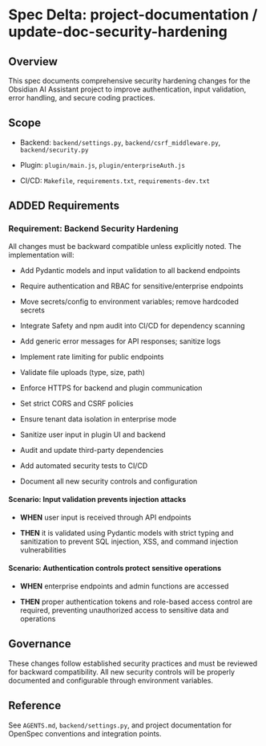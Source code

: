 # Spec Delta: project-documentation / update-doc-security-hardening

## Overview

This spec documents comprehensive security hardening changes for the Obsidian AI Assistant project to improve authentication, input validation, error handling, and secure coding practices.

## Scope

- Backend: `backend/settings.py`, `backend/csrf_middleware.py`, `backend/security.py`

- Plugin: `plugin/main.js`, `plugin/enterpriseAuth.js`

- CI/CD: `Makefile`, `requirements.txt`, `requirements-dev.txt`

## ADDED Requirements

### Requirement: Backend Security Hardening

All changes must be backward compatible unless explicitly noted. The implementation will:

- Add Pydantic models and input validation to all backend endpoints

- Require authentication and RBAC for sensitive/enterprise endpoints

- Move secrets/config to environment variables; remove hardcoded secrets

- Integrate Safety and npm audit into CI/CD for dependency scanning

- Add generic error messages for API responses; sanitize logs

- Implement rate limiting for public endpoints

- Validate file uploads (type, size, path)

- Enforce HTTPS for backend and plugin communication

- Set strict CORS and CSRF policies

- Ensure tenant data isolation in enterprise mode

- Sanitize user input in plugin UI and backend

- Audit and update third-party dependencies

- Add automated security tests to CI/CD

- Document all new security controls and configuration

#### Scenario: Input validation prevents injection attacks

- **WHEN** user input is received through API endpoints

- **THEN** it is validated using Pydantic models with strict typing and sanitization to prevent SQL injection, XSS, and command injection vulnerabilities

#### Scenario: Authentication controls protect sensitive operations

- **WHEN** enterprise endpoints and admin functions are accessed

- **THEN** proper authentication tokens and role-based access control are required, preventing unauthorized access to sensitive data and operations

## Governance

These changes follow established security practices and must be reviewed for backward compatibility. All new security controls will be properly documented and configurable through environment variables.

## Reference

See `AGENTS.md`, `backend/settings.py`, and project documentation for OpenSpec conventions and integration points.
